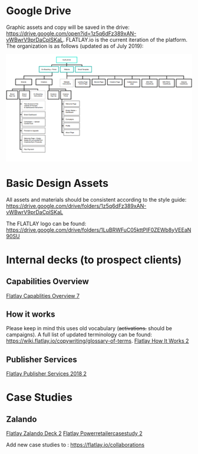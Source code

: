 <!-- TITLE: Collateral Assets -->

# Google Drive
Graphic assets and copy will be saved in the drive: https://drive.google.com/open?id=1z5q6dFz389xAN-vWBwrV9prDaCplSKaL.
FLATLAY.io is the current iteration of the platform. The organization is as follows (updated as of July 2019):

![Google Drive Map](/uploads/google-drive-map.png "Google Drive Map")

# Basic Design Assets
All assets and materials should be consistent according to the style guide: https://drive.google.com/drive/folders/1z5q6dFz389xAN-vWBwrV9prDaCplSKaL

The FLATLAY logo can be found: https://drive.google.com/drive/folders/1LuBRWFuC05kttPIF0ZEWb8yVEEaN90SU

# Internal decks (to prospect clients)
## Capabilities Overview
[Flatlay Capablities Overview 7](/uploads/flatlay-capablities-overview-7.pdf "Flatlay Capablities Overview 7")

## How it works
Please keep in mind this uses old vocabulary (~~activations.~~ should be campaigns). A full list of updated terminology can be found: https://wiki.flatlay.io/copywriting/glossary-of-terms.
[Flatlay How It Works 2](/uploads/flatlay-how-it-works-2.pdf "Flatlay How It Works 2")

## Publisher Services
[Flatlay Publisher Services 2018 2](/uploads/flatlay-publisher-services-2018-2.pdf "Flatlay Publisher Services 2018 2")
# Case Studies
## Zalando
[Flatlay Zalando Deck 2](/uploads/flatlay-zalando-deck-2.pdf "Flatlay Zalando Deck 2")
[Flatlay Powerretailercasestudy 2](/uploads/flatlay-powerretailercasestudy-2.pdf "Flatlay Powerretailercasestudy 2")

Add new case studies to :
https://flatlay.io/collaborations
